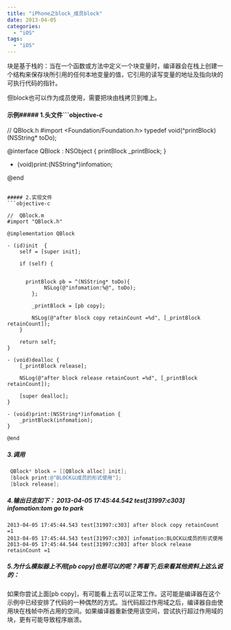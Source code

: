 ```yaml
---
title: "iPhone之block_成员block"
date: 2013-04-05
categories:
  - "iOS"
tags:
  - "iOS"
---
```

<!--more-->


块是基于栈的：当在一个函数或方法中定义一个块变量时，编译器会在栈上创建一个结构来保存块所引用的任何本地变量的值，它引用的读写变量的地址及指向块的可执行代码的指针。
  
  但block也可以作为成员使用，需要把块由栈拷贝到堆上。

#### 示例##### 1.头文件```objective-c
//  QBlock.h
#import <Foundation/Foundation.h>
typedef void(^printBlock)(NSString* toDo);

@interface QBlock : NSObject
{
    printBlock _printBlock;
}

- (void)print:(NSString*)infomation;

@end

```

##### 2.实现文件
```objective-c

//  QBlock.m
#import "QBlock.h"

@implementation QBlock

- (id)init  {
    self = [super init];
    
    if (self) {
        
        
      printBlock pb = ^(NSString* toDo){
            NSLog(@"infomation:%@", toDo);
        };
        
        _printBlock = [pb copy];
        
        NSLog(@"after block copy retainCount =%d", [_printBlock retainCount]); 
    }
    
    return self;
}

- (void)dealloc {
    [_printBlock release];
    
    NSLog(@"after block release retainCount =%d", [_printBlock retainCount]);
    
    [super dealloc];
}

- (void)print:(NSString*)infomation {
    _printBlock(infomation);
}

@end
```

##### 3.调用
```objective-c
 QBlock* block = [[QBlock alloc] init];
 [block print:@"BLOCK以成员的形式使用"];
 [block release];
```
 
##### 4.输出日志如下：	2013-04-05 17:45:44.542 test[31997:c303] infomation:tom go to park
	2013-04-05 17:45:44.543 test[31997:c303] after block copy retainCount =1
	2013-04-05 17:45:44.543 test[31997:c303] infomation:BLOCK以成员的形式使用
	2013-04-05 17:45:44.544 test[31997:c303] after block release retainCount =1


##### 5.为什么模拟器上不用[pb copy]也是可以的呢？再看下;后来看其他资料上这么说的：
如果你尝试上面[pb copy]，有可能看上去可以正常工作。这可能是编译器在这个示例中已经安排了代码的一种偶然的方式。当代码超过作用域之后，编译器自由使用块在栈帧中所占用的空间。如果编译器重新使用该空间，尝试执行超过作用域的块，更有可能导致程序崩溃。

